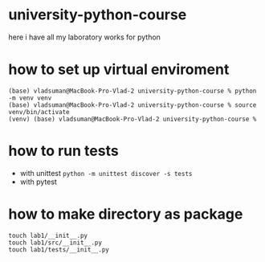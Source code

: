 # university-python-course
here i have all my laboratory works for python


# how to set up virtual enviroment
```
(base) vladsuman@MacBook-Pro-Vlad-2 university-python-course % python -m venv venv
(base) vladsuman@MacBook-Pro-Vlad-2 university-python-course % source venv/bin/activate
(venv) (base) vladsuman@MacBook-Pro-Vlad-2 university-python-course % 
```

# how to run tests
- with unittest `python -m unittest discover -s tests`
- with pytest


# how to make directory as package
```
touch lab1/__init__.py
touch lab1/src/__init__.py
touch lab1/tests/__init__.py
```